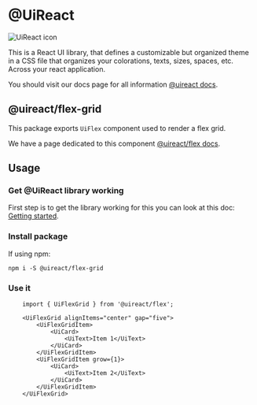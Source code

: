 # @UiReact
![UiReact icon](https://www.uireact.io/_next/static/media/sunglasses_cat.a5f3369a.gif)

This is a React UI library, that defines a customizable but organized theme in a CSS file that organizes your colorations, texts, sizes, spaces, etc. Across your react application.

You should visit our docs page for all information [@uireact docs](https://uireact.io).

## @uireact/flex-grid

This package exports `UiFlex` component used to render a flex grid.

We have a page dedicated to this component [@uireact/flex docs](https://www.uireact.io/docs/flex).

## Usage

### Get @UiReact library working

First step is to get the library working for this you can look at this doc: [Getting started](https://www.uireact.io/docs).

### Install package

If using npm:

```
npm i -S @uireact/flex-grid
```

### Use it

```tsx
    import { UiFlexGrid } from '@uireact/flex';

    <UiFlexGrid alignItems="center" gap="five">
        <UiFlexGridItem>
            <UiCard>
                <UiText>Item 1</UiText>
            </UiCard>
        </UiFlexGridItem>
        <UiFlexGridItem grow={1}>
            <UiCard>
                <UiText>Item 2</UiText>
            </UiCard>
        </UiFlexGridItem>
    </UiFlexGrid>
```
